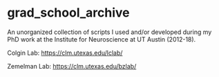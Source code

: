 # grad_school_archive
An unorganized collection of scripts I used and/or developed during my PhD work at the Institute for Neuroscience at UT Austin (2012-18). 

Colgin Lab: https://clm.utexas.edu/lclab/

Zemelman Lab: https://clm.utexas.edu/bzlab/ 

